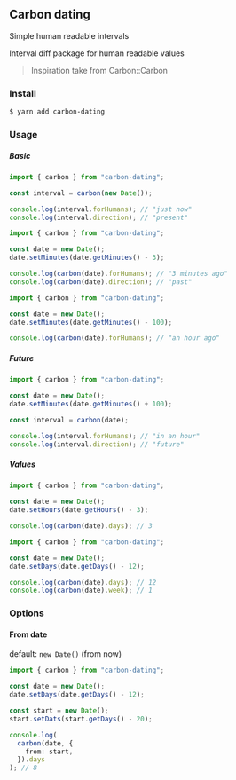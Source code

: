 ## Carbon dating

Simple human readable intervals

Interval diff package for human readable values

> Inspiration take from Carbon::Carbon

### Install

```bash
$ yarn add carbon-dating
```

### Usage

##### Basic

```ts
import { carbon } from "carbon-dating";

const interval = carbon(new Date());

console.log(interval.forHumans); // "just now"
console.log(interval.direction); // "present"
```

```ts
import { carbon } from "carbon-dating";

const date = new Date();
date.setMinutes(date.getMinutes() - 3);

console.log(carbon(date).forHumans); // "3 minutes ago"
console.log(carbon(date).direction); // "past"
```

```ts
import { carbon } from "carbon-dating";

const date = new Date();
date.setMinutes(date.getMinutes() - 100);

console.log(carbon(date).forHumans); // "an hour ago"
```

##### Future

```ts
import { carbon } from "carbon-dating";

const date = new Date();
date.setMinutes(date.getMinutes() + 100);

const interval = carbon(date);

console.log(interval.forHumans); // "in an hour"
console.log(interval.direction); // "future"
```

##### Values

```ts
import { carbon } from "carbon-dating";

const date = new Date();
date.setHours(date.getHours() - 3);

console.log(carbon(date).days); // 3
```

```ts
import { carbon } from "carbon-dating";

const date = new Date();
date.setDays(date.getDays() - 12);

console.log(carbon(date).days); // 12
console.log(carbon(date).week); // 1
```

### Options

#### From date

default: `new Date()` (from now)

```ts
import { carbon } from "carbon-dating";

const date = new Date();
date.setDays(date.getDays() - 12);

const start = new Date();
start.setDats(start.getDays() - 20);

console.log(
  carbon(date, {
    from: start,
  }).days
); // 8
```

